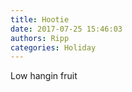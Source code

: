 ```yaml
---
title: Hootie
date: 2017-07-25 15:46:03
authors: Ripp
categories: Holiday
---
```


 Low hangin fruit